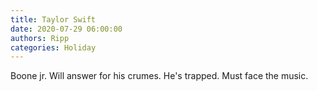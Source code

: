 ```yaml
---
title: Taylor Swift
date: 2020-07-29 06:00:00
authors: Ripp
categories: Holiday
---
```


 Boone jr. Will answer for his crumes. He's trapped. Must face the music.